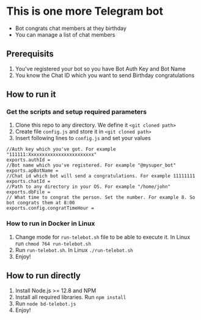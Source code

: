 # This is one more Telegram bot

* Bot congrats chat members at they birthday
* You can manage a list of chat members

## Prerequisits
1. You've registered your bot so you have Bot Auth Key and Bot Name
1. You know the Chat ID which you want to send Birthday congratulations

## How to run it

### Get the scripts and setup required parameters
1. Clone this repo to any directory. We define it `<git cloned path>`
1. Create file `config.js` and store it in `<git cloned path>`
1. Insert following lines to `config.js` and set your values
```
//Auth key which you've got. For example "111111:Xxxxxxxxxxxxxxxxxxxxxxxx"
exports.authId = 
//Bot name which you've registered. For example "@mysuper_bot"
exports.apBotName = 
//Chat id which bot will send a congratulations. For example 11111111
exports.chatId = 
//Path to any directory in your OS. For example "/home/john"
exports.dbFile = 
// What time to congrat the person. Set the number. For example 8. So bot congrats them at 8:00
exports.config.congratTimeHour = 
```
### How to run in Docker in Linux
1. Change mode for `run-telebot.sh` file to be able to execute it. In Linux run `chmod 764 run-telebot.sh`
1. Run `run-telebot.sh`. In Linux `./run-telebot.sh`
1. Enjoy!

## How to run directly
1. Install Node.js >= 12.8 and NPM
1. Install all required libraries. Run `npm install`
1. Run `node bd-telebot.js`
1. Enjoy!